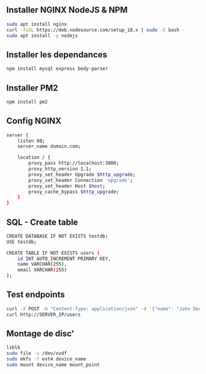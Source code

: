 ## Installer NGINX NodeJS & NPM
```bash
sudo apt install nginx
curl -fsSL https://deb.nodesource.com/setup_18.x | sudo -E bash -
sudo apt install -y nodejs
```

## Installer les dependances
```bash
npm install mysql express body-parser
```

## Installer PM2
```bash
npm install pm2
```

## Config NGINX
```bash
server {
    listen 80;
    server_name domain.com;

    location / {
        proxy_pass http://localhost:3000;
        proxy_http_version 1.1;
        proxy_set_header Upgrade $http_upgrade;
        proxy_set_header Connection 'upgrade';
        proxy_set_header Host $host;
        proxy_cache_bypass $http_upgrade;
    }
}
```

## SQL - Create table
```bash
CREATE DATABASE IF NOT EXISTS testdb;
USE testdb;

CREATE TABLE IF NOT EXISTS users (
    id INT AUTO_INCREMENT PRIMARY KEY,
    name VARCHAR(255),
    email VARCHAR(255)
);
```

## Test endpoints
```bash
curl -X POST -H "Content-Type: application/json" -d '{"name": "John Doe", "email": "john@example.com"}' http://SERVER_IP/users
curl http://SERVER_IP/users
```

## Montage de disc'
```bash
lsblk
sudo file -s /dev/xvdf
sudo mkfs -t ext4 device_name
sudo mount device_name mount_point
```


